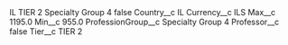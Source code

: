 <?xml version="1.0" encoding="UTF-8"?>
<CustomMetadata xmlns="http://soap.sforce.com/2006/04/metadata" xmlns:xsi="http://www.w3.org/2001/XMLSchema-instance" xmlns:xsd="http://www.w3.org/2001/XMLSchema">
    <label>IL TIER 2 Specialty Group 4</label>
    <protected>false</protected>
    <values>
        <field>Country__c</field>
        <value xsi:type="xsd:string">IL</value>
    </values>
    <values>
        <field>Currency__c</field>
        <value xsi:type="xsd:string">ILS</value>
    </values>
    <values>
        <field>Max__c</field>
        <value xsi:type="xsd:double">1195.0</value>
    </values>
    <values>
        <field>Min__c</field>
        <value xsi:type="xsd:double">955.0</value>
    </values>
    <values>
        <field>ProfessionGroup__c</field>
        <value xsi:type="xsd:string">Specialty Group 4</value>
    </values>
    <values>
        <field>Professor__c</field>
        <value xsi:type="xsd:boolean">false</value>
    </values>
    <values>
        <field>Tier__c</field>
        <value xsi:type="xsd:string">TIER 2</value>
    </values>
</CustomMetadata>
